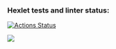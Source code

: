 ### Hexlet tests and linter status:
[![Actions Status](https://github.com/TarakanovAndrey/python-project-49/workflows/hexlet-check/badge.svg)](https://github.com/TarakanovAndrey/python-project-49/actions)

<a href="https://codeclimate.com/github/TarakanovAndrey/python-project-49/maintainability"><img src="https://api.codeclimate.com/v1/badges/fed6fd02e34a6134800b/maintainability" /></a>
